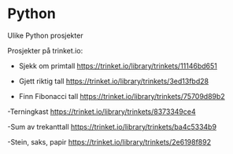 # Python

Ulike Python prosjekter

Prosjekter på trinket.io:

- Sjekk om primtall
https://trinket.io/library/trinkets/11146bd651

- Gjett riktig tall
https://trinket.io/library/trinkets/3ed13fbd28

- Finn Fibonacci tall
https://trinket.io/library/trinkets/75709d89b2

-Terningkast
https://trinket.io/library/trinkets/8373349ce4

-Sum av trekanttall
https://trinket.io/library/trinkets/ba4c5334b9

-Stein, saks, papir
https://trinket.io/library/trinkets/2e6198f892
